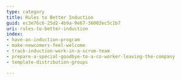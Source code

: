 ```yaml
---
type: category
title: Rules to Better Induction
guid: ec3e76c6-25d2-4b9a-9e67-36002ec5c1b7
uri: rules-to-better-induction
index:
- have-an-induction-program
- make-newcomers-feel-welcome
- track-induction-work-in-a-scrum-team
- prepare-a-special-goodbye-to-a-co-worker-leaving-the-company
- template-distribution-groups

---
```



